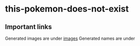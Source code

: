 # this-pokemon-does-not-exist

## Important links
Generated images are under [images][1]
Generated names are under 

[1]: https://github.com/karynaur/this-pokemon-does-not-exist/tree/main/results/run2-generated-25